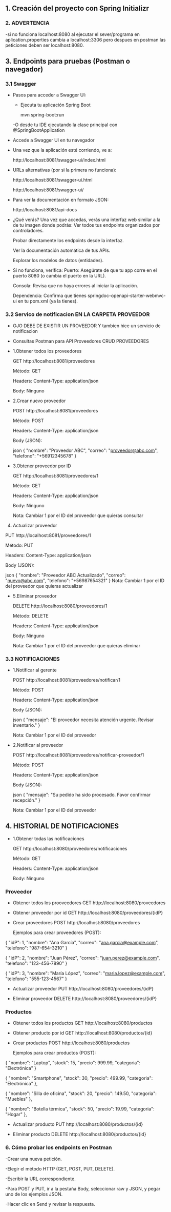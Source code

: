 ## 1. Creación del proyecto con Spring Initializr


### 2. ADVERTENCIA
-si no funciona localhost:8080 al ejecutar el sever/programa en 
  aplication.properties cambia a localhost:3306 pero despues en 
  postman las peticiones deben ser localhost:8080.


## 3. Endpoints para pruebas (Postman o navegador)

### 3.1 Swagger

- Pasos para acceder a Swagger UI:
  - Ejecuta tu aplicación Spring Boot

    mvn spring-boot:run

  -O desde tu IDE ejecutando la clase principal con @SpringBootApplication
- Accede a Swagger UI en tu navegador
- Una vez que la aplicación esté corriendo, ve a:

  http://localhost:8081/swagger-ui/index.html

- URLs alternativas (por si la primera no funciona):

  http://localhost:8081/swagger-ui.html

  http://localhost:8081/swagger-ui/

- Para ver la documentación en formato JSON:

  http://localhost:8081/api-docs
  
- ¿Qué verás?
  Una vez que accedas, verás una interfaz web similar a la de tu imagen donde podrás:
  Ver todos tus endpoints organizados por controladores.

  Probar directamente los endpoints desde la interfaz.

  Ver la documentación automática de tus APIs.

  Explorar los modelos de datos (entidades).

- Si no funciona, verifica:
  Puerto: Asegúrate de que tu app corre en el puerto 8080 (o cambia el puerto en la URL).

  Consola: Revisa que no haya errores al iniciar la aplicación.

  Dependencia: Confirma que tienes springdoc-openapi-starter-webmvc-ui en tu pom.xml (ya la tienes).


### 3.2 Servico de notificacion EN LA CARPETA PROVEEDOR

- OJO DEBE DE EXISTIR UN PROVEEDOR 
 Y tambien hice un servicio de notificacion

- Consultas Postman para API Proveedores
  CRUD PROVEEDORES

- 1.Obtener todos los proveedores

  GET http://localhost:8081/proveedores

  Método: GET

  Headers: Content-Type: application/json

  Body: Ninguno

- 2.Crear nuevo proveedor

  POST http://localhost:8081/proveedores

  Método: POST

  Headers: Content-Type: application/json

  Body (JSON):

  json
  {
      "nombre": "Proveedor ABC",
      "correo": "proveedor@abc.com",
      "telefono": "+56912345678"
  }

- 3.Obtener proveedor por ID

  GET http://localhost:8081/proveedores/1

  Método: GET

  Headers: Content-Type: application/json

  Body: Ninguno

  Nota: Cambiar 1 por el ID del proveedor que quieras consultar

4. Actualizar proveedor

  PUT http://localhost:8081/proveedores/1

  Método: PUT

  Headers: Content-Type: application/json

  Body (JSON):

  json
  {
      "nombre": "Proveedor ABC Actualizado",
      "correo": "nuevo@abc.com",
      "telefono": "+56987654321"
  }
  Nota: Cambiar 1 por el ID del proveedor que quieras actualizar

- 5.Eliminar proveedor

  DELETE http://localhost:8080/proveedores/1

  Método: DELETE

  Headers: Content-Type: application/json

  Body: Ninguno

  Nota: Cambiar 1 por el ID del proveedor que quieras eliminar

### 3.3 NOTIFICACIONES


- 1.Notificar al gerente

  POST http://localhost:8081/proveedores/notificar/1

  Método: POST

  Headers: Content-Type: application/json

  Body (JSON):

  json
  {
      "mensaje": "El proveedor necesita atención urgente. Revisar inventario."
  }

  Nota: Cambiar 1 por el ID del proveedor

- 2.Notificar al proveedor

  POST http://localhost:8081/proveedores/notificar-proveedor/1

  Método: POST

  Headers: Content-Type: application/json

  Body (JSON):

  json
  {
      "mensaje": "Su pedido ha sido procesado. Favor confirmar recepción."
  }

  Nota: Cambiar 1 por el ID del proveedor

## 4. HISTORIAL DE NOTIFICACIONES

- 1.Obtener todas las notificaciones

  GET http://localhost:8080/proveedores/notificaciones

  Método: GET

  Headers: Content-Type: application/json

  Body: Ninguno



### Proveedor 
- Obtener todos los prooveedores
  GET http://localhost:8080/proveedores

- Obtener proveedor por id
  GET http://localhost:8080/proveedores/{idP}

- Crear proveedores
  POST http://localhost:8080/proveedores

  Ejemplos para crear proveedores (POST):

{
    "idP": 1,
    "nombre": "Ana García",
    "correo": "ana.garcia@example.com",
    "telefono": "987-654-3210"
  }

  {
    "idP": 2,
    "nombre": "Juan Pérez",
    "correo": "juan.perez@example.com",
    "telefono": "123-456-7890"
  }

  {
    "idP": 3,
    "nombre": "María López",
    "correo": "maria.lopez@example.com",
    "telefono": "555-123-4567"
  }

  - Actualizar proveedor
    PUT http://localhost:8080/proveedores/{idP}


  - Eliminar proveedor
    DELETE http://localhost:8080/proveedores/{idP}

### Productos
- Obtener todos los productos
  GET http://localhost:8080/productos


- Obtener producto por id
  GET http://localhost:8080/productos/{id}


- Crear productos
  POST http://localhost:8080/productos

  Ejemplos para crear productos (POST):


{
  "nombre": "Laptop",
  "stock": 15,
  "precio": 999.99,
  "categoria": "Electrónica"
}

{
    "nombre": "Smartphone",
    "stock": 30,
    "precio": 499.99,
    "categoria": "Electrónica"
  },


  {
    "nombre": "Silla de oficina",
    "stock": 20,
    "precio": 149.50,
    "categoria": "Muebles"
  },


  {
    "nombre": "Botella térmica",
    "stock": 50,
    "precio": 19.99,
    "categoria": "Hogar"
  },

  - Actualizar producto
    PUT http://localhost:8080/productos/{id}


  - Eliminar producto
    DELETE http://localhost:8080/productos/{id}


  ### 6. Cómo probar los endpoints en Postman
  -Crear una nueva petición.

  -Elegir el método HTTP (GET, POST, PUT, DELETE).

  -Escribir la URL correspondiente.

  -Para POST y PUT, ir a la pestaña Body, seleccionar raw y JSON, y pegar uno de los ejemplos JSON.

  -Hacer clic en Send y revisar la respuesta.

